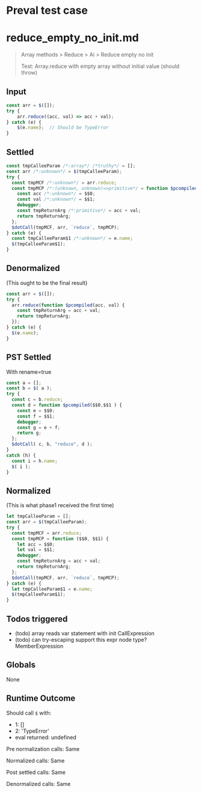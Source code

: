 # Preval test case

# reduce_empty_no_init.md

> Array methods > Reduce > Ai > Reduce empty no init
>
> Test: Array.reduce with empty array without initial value (should throw)

## Input

`````js filename=intro
const arr = $([]);
try {
    arr.reduce((acc, val) => acc + val);
} catch (e) {
    $(e.name);  // Should be TypeError
}
`````


## Settled


`````js filename=intro
const tmpCalleeParam /*:array*/ /*truthy*/ = [];
const arr /*:unknown*/ = $(tmpCalleeParam);
try {
  const tmpMCF /*:unknown*/ = arr.reduce;
  const tmpMCP /*:(unknown, unknown)=>primitive*/ = function $pcompiled($$0, $$1) {
    const acc /*:unknown*/ = $$0;
    const val /*:unknown*/ = $$1;
    debugger;
    const tmpReturnArg /*:primitive*/ = acc + val;
    return tmpReturnArg;
  };
  $dotCall(tmpMCF, arr, `reduce`, tmpMCP);
} catch (e) {
  const tmpCalleeParam$1 /*:unknown*/ = e.name;
  $(tmpCalleeParam$1);
}
`````


## Denormalized
(This ought to be the final result)

`````js filename=intro
const arr = $([]);
try {
  arr.reduce(function $pcompiled(acc, val) {
    const tmpReturnArg = acc + val;
    return tmpReturnArg;
  });
} catch (e) {
  $(e.name);
}
`````


## PST Settled
With rename=true

`````js filename=intro
const a = [];
const b = $( a );
try {
  const c = b.reduce;
  const d = function $pcompiled($$0,$$1 ) {
    const e = $$0;
    const f = $$1;
    debugger;
    const g = e + f;
    return g;
  };
  $dotCall( c, b, "reduce", d );
}
catch (h) {
  const i = h.name;
  $( i );
}
`````


## Normalized
(This is what phase1 received the first time)

`````js filename=intro
let tmpCalleeParam = [];
const arr = $(tmpCalleeParam);
try {
  const tmpMCF = arr.reduce;
  const tmpMCP = function ($$0, $$1) {
    let acc = $$0;
    let val = $$1;
    debugger;
    const tmpReturnArg = acc + val;
    return tmpReturnArg;
  };
  $dotCall(tmpMCF, arr, `reduce`, tmpMCP);
} catch (e) {
  let tmpCalleeParam$1 = e.name;
  $(tmpCalleeParam$1);
}
`````


## Todos triggered


- (todo) array reads var statement with init CallExpression
- (todo) can try-escaping support this expr node type? MemberExpression


## Globals


None


## Runtime Outcome


Should call `$` with:
 - 1: []
 - 2: 'TypeError'
 - eval returned: undefined

Pre normalization calls: Same

Normalized calls: Same

Post settled calls: Same

Denormalized calls: Same
